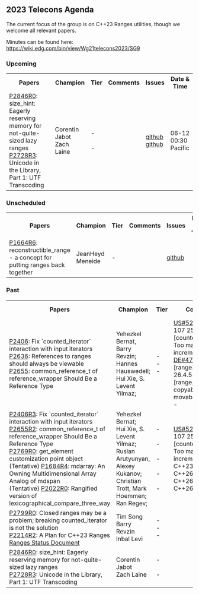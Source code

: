 ## 2023 Telecons Agenda

The current focus of the group is on C++23 Ranges utilities, though we welcome all relevant papers.

Minutes can be found here: https://wiki.edg.com/bin/view/Wg21telecons2023/SG9

### Upcoming

<table>
<tr>
<th>Papers
<th>Champion
<th>Tier
<th>Comments 
<th>Issues
<th>Date & Time

<tr>
  
<td><a href="https://isocpp.org/files/papers/P2846R0.pdf">P2846R0</a>: size_hint: Eagerly reserving memory for not-quite-sized
lazy ranges<br/>
  <a href="https://isocpp.org/files/papers/P2728R3.html">P2728R3</a>: Unicode in the Library, Part 1: UTF Transcoding
<td>Corentin Jabot<br/>Zach Laine
<td>-<br/><br/>-
<td>
<td><a href="https://wg21.link/P2846/github">github</a><br/><a href="https://wg21.link/P2728/github">github</a>
<td>06-12 <br/> 00:30 Pacific

</table>
  
### Unscheduled
  
<table>
<tr>
<th>Papers
<th>Champion
<th>Tier
<th>Comments 
<th>Issues
<th>Date & Time

<tr>
<td><a href="https://isocpp.org/files/papers/P1664R6.html">P1664R6</a>: reconstructible_range - a concept for putting ranges back together
<td>JeanHeyd Meneide
<td>-
<td>
<br/>
<td><a href="http://wg21.link/P1664/github">github</a>
<td>

<!---  
Deffered by LEWG
<br/><a href="https://cplusplus.github.io/LWG/issue3534">LWG3534</a>: ranges::set_intersection and ranges::set_difference algorithm requirements are too strict
<br/><a href="http://wg21.link/LWG3534/github">github</a>
-->

</table>

### Past

<table>
<tr>
<th>Papers
<th>Champion
<th>Tier
<th>Comments 
<th>Issues
<th>Date & Time

<tr>
<td>
<a href="https://raw.githack.com/YehezkelShB/cpp_proposals/P2406R2/P2406-counted-iterator-and-input-iterators.html">P2406</a>: Fix `counted_iterator` interaction with input iterators<br/>
<a href="https://wg21.link/P2636">P2636</a>: References to ranges should always be viewable<br/>
<a href="https://wg21.link/P2655">P2655</a>: common_reference_t of reference_wrapper Should Be a Reference Type<br/>

<td>
Yehezkel Bernat, Barry Revzin;<br/>
Hannes Hauswedell;<br/>
Hui Xie, S. Levent Yilmaz;<br/>
<td>
-<br/>
-<br/>
-

<td>
<a href="https://github.com/cplusplus/nbballot/issues/523">US#523</a>: US 46-107 25.5.7.1 [counted.iterator] Too many iterator increments<br/>
<a href="https://github.com/cplusplus/nbballot/issues/472">DE#472</a>: 26.7.6.1 [range.all.general], 26.4.5 [range.refinements] copyable and movable views<br/>
-

<td>
<a href="https://github.com/cplusplus/nbballot/issues/523">github</a>
<a href="https://github.com/cplusplus/nbballot/issues/472">github</a>
<a href="https://wg21.link/P2655/github">github</a>

<td>01-02<br/> 9:30 Pacific

  
<tr>
  
<td>
<a href="https://isocpp.org/files/papers/P2406R3.html">P2406R3</a>: Fix `counted_iterator` interaction with input iterators
  <br/><a href="https://isocpp.org/files/papers/P2655R2.html">P2655R2</a>: common_reference_t of reference_wrapper Should Be a Reference Type
  <br/><a href="https://www.open-std.org/jtc1/sc22/wg21/docs/papers/2023/p2769r0.html">P2769R0</a>: get_element customization point object
  <br/>(Tentative) <a href="https://www.open-std.org/jtc1/sc22/wg21/docs/papers/2023/p1684r4.html">P1684R4</a>: mdarray: An Owning Multidimensional Array Analog of mdspan
  <br/>(Tentative) <a href="https://isocpp.org/files/papers/P2022R0.pdf">P2022R0</a>: Rangified version of lexicographical_compare_three_way
<td>
  Yehezkel Bernat;
  <br/>Hui Xie, S. Levent Yilmaz;
  <br/>Ruslan Arutyunyan, Alexey Kukanov;
  <br/>Christian Trott, Mark Hoemmen;
  <br/>Ran Regev;
<td>
  -<br/>
  <br/>-<br/>
  <br/>-<br/>
  <br/>-<br/>
  <br/>-<br/>
<td>
  <a href="https://github.com/cplusplus/nbballot/issues/523">US#523</a>: US 46-107 25.5.7.1 [counted.iterator] Too many iterator increments
  <br/>C++23
  <br/>C++26
  <br/>C++26
  <br/>C++26
<td>
  <a href="https://wg21.link/P2406/github">github</a>
  <a href="https://wg21.link/P2655/github">github</a>
  <a href="https://wg21.link/P2769/github">github</a>
  <a href="https://wg21.link/P1684/github">github</a>
  <a href="https://wg21.link/P2022/github">github</a>
<td>02-06 (Issaquah) <br/> 13:00 Pacific

<tr>
    
<td>
<a href="https://www.open-std.org/jtc1/sc22/wg21/docs/papers/2023/p2799r0.html">P2799R0</a>: Closed ranges may be a problem; breaking counted_iterator is not the solution<br/>
<a href="https://wg21.link/p2214">P2214R2</a>: A Plan for C++23 Ranges<br/>
<a href="https://docs.google.com/spreadsheets/d/1L4NqXfD21To_BCycVuRn_sbfqOGMPVCZ/edit?usp=sharing&ouid=110629087461400411513&rtpof=true&sd=true">Ranges Status Document</a>
<td>Tim Song
<br/>Barry Revzin
<br/>Inbal Levi
<td>-
<br/>-
<br/>-
<td>
<td><a href="http://wg21.link/P2799/github">github</a><br/><a href="http://wg21.link/P2214/github">github</a><br/>-
<td>03-13 <br/> 09:30 Pacific

  
<tr>
  
<td><a href="https://isocpp.org/files/papers/P2846R0.pdf">P2846R0</a>: size_hint: Eagerly reserving memory for not-quite-sized
lazy ranges<br/>
  <a href="https://isocpp.org/files/papers/P2728R3.html">P2728R3</a>: Unicode in the Library, Part 1: UTF Transcoding
<td>Corentin Jabot<br/>Zach Laine
<td>-<br/><br/>-
<td>
<td><a href="https://wg21.link/P2846/github">github</a><br/><a href="https://wg21.link/P2728/github">github</a>
<td>05-15 <br/> 09:30 Pacific
 
</table>
